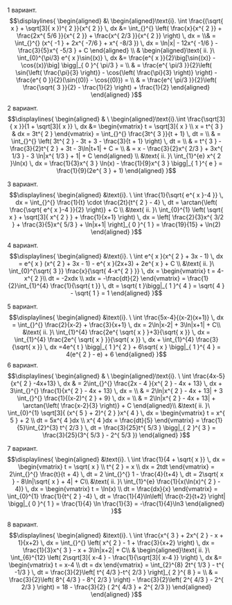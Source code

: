 1 вариант.
$$\displaylines{
\begin{aligned}
&\  \begin{aligned}\text{i}.
\int \frac{(\sqrt{ x } + \sqrt[3]{ x })^{ 2 }}{x^{ 2 }}  \, dx  &= \int_{}^{} \left( \frac{x}{x^{ 2 }} + \frac{2x^{ 5/6 }}{x^{ 2 }} + \frac{x^{ 2/3 }}{x^{ 2 }} \right)  \, dx =  \\& =  \int_{}^{} (x^{ -1 } + 2x^{ -7/6 } + x^{ -8/3 }) \, dx = \ln|x| - 12x^{ -1/6 } - \frac{3}{5}x^{ -5/3 } + C
\end{aligned} \\
& \begin{aligned}\text{ ii. }\
\int_{0}^{\pi/3} e^{ x }\sin{(x)} \, dx &= \frac{e^{ x }}{2}\big[\sin{(x)} - \cos{(x)}\big] \bigg|_{ 0 }^{ \pi/3 } = \\ & = \frac{e^{ \pi/3 }}{2}\left( \sin{\left( \frac{\pi}{3}  \right)} - \cos{\left( \frac{\pi}{3} \right)} \right) - \frac{e^{ 0 }}{2}(\sin{(0)} - \cos{(0)}) = \\ & = \frac{e^{ \pi/3 }}{2}\left( \frac{\sqrt{ 3 }}{2} - \frac{1}{2} \right) + \frac{1}{2}
\end{aligned}
\end{aligned}
}$$

2 вариант.
$$\displaylines{
\begin{aligned}
& \ \begin{aligned}\text{i}.\int \frac{\sqrt[3]{ x }}{1 + \sqrt[3]{ x }}  \, dx &= \begin{vmatrix}
t = \sqrt[3]{ x }  \\
x = t^{ 3 } & dx = 3t^{ 2 }
\end{vmatrix} = 
\int_{}^{} \frac{3t^{ 3 }}{t + 1} \, dt = \\ & = \int_{}^{} \left( 3t^{ 2 } - 3t + 3 - \frac{3}{t + 1} \right) \, dt = \\ & =  t^{ 3 } - \frac{3}{2}t^{ 2 } + 3t - 3\ln|t+1| + C = \\ & =  x - \frac{3}{2}x^{ 2/3 } + 3x^{ 1/3 } - 3 \ln|x^{ 1/3 } + 1| + C
\end{aligned} \\
&\text{ ii. }\ \int_{1}^{e} x^{ 2 }\ln(x) \, dx = \frac{1}{3}x^{ 3 } \ln(x) - \frac{1}{9}x^{ 3 } \bigg|_{ 1 }^{ e } = \frac{1}{9}(2e^{ 3 } + 1)
\end{aligned}
}$$

3 вариант.
$$\displaylines{
\begin{aligned}
&\text{i}. \ \int \frac{1}{\sqrt{ e^{ x }-4 }} \, dx = \int_{}^{} \frac{1}{t} \cdot  \frac{2t}{t^{ 2 } - 4} \, dt = \arctan{\left( \frac{\sqrt{ e^{ x }-4 }}{2} \right)} + C \\
&\text{ ii. }\ \int_{0}^{1} \left( \sqrt{ x } + \sqrt[3]{ x^{ 2 } } + \frac{1}{x+1} \right) \, dx  = \left[  \frac{2}{3}x^{ 3/2 } + \frac{3}{5}x^{ 5/3 } + \ln|x+1| \right]_{ 0 }^{ 1 } = \frac{19}{15} + \ln(2)
\end{aligned}
}$$

4 вариант.
$$\displaylines{
\begin{aligned}
&\text{i}. \ \int e^{ x }(x^{ 2 } + 3x - 1) \, dx = e^{ x } (x^{ 2 } + 3x - 1) - e^{ x }(2x+3) + 2e^{ x } + C \\
&\text{ ii. }\ \int_{0}^{\sqrt{ 3 }} \frac{x}{\sqrt{ 4-x^{ 2 } }} \, dx = \begin{vmatrix}
t = 4-x^{ 2 }\\
dt = -2xdx \\
xdx = -\frac{dt}{2}
\end{vmatrix} = \frac{1}{2}\int_{1}^{4} \frac{1}{\sqrt{ t }} \, dt = \sqrt{ t }\bigg|_{ 1 }^{ 4 } = \sqrt{ 4 } - \sqrt{ 1 } = 1
\end{aligned}
}$$

5 вариант.
$$\displaylines{
\begin{aligned}
&\text{i}. \ \int \frac{5x-4}{(x-2)(x+1)}  \, dx = \int_{}^{} \frac{2}{x-2} + \frac{3}{x+1} \, dx  = 2\ln|x-2| + 3\ln|x+1| + C\\
&\text{ ii. }\ \int_{1}^{4} \frac{2e^{ \sqrt{ x } }+3}{\sqrt{ x }} \, dx = \int_{1}^{4} \frac{2e^{ \sqrt{ x } }}{\sqrt{ x }} \, dx + \int_{1}^{4} \frac{3}{\sqrt{ x }} \, dx  =4e^{ t } \bigg|_{ 1 }^{ 2 } + 6\sqrt{ x } \bigg|_{ 1 }^{ 4 } = 4(e^{ 2 } - e) + 6
\end{aligned}
}$$
6 вариант.
$$\displaylines{
\begin{aligned}
& \ \begin{aligned}\text{i}. \ 
\int \frac{4x-5}{x^{ 2 } -4x+13} \, dx & = 2\int_{}^{} \frac{2x - 4 }{x^{ 2 } - 4x + 13} \, dx  + 3\int_{}^{} \frac{1}{x^{ 2 } - 4x + 13} \, dx = \\ & =  2\ln|x^{ 2 } - 4x + 13| + 3 \int_{}^{} \frac{1}{(x-2)^{ 2 } + 9} \, dx = \\ & = 2\ln|x^{ 2 } - 4x + 13| + \arctan{\left( \frac{x-2}{3} \right)} + C
\end{aligned}\\
&\text{ ii. }\ \int_{0}^{1} \sqrt[3]{ (x^{ 5 } + 2)^{ 2 } }x^{ 4 } \, dx = \begin{vmatrix}
t = x^{ 5 } + 2 \\
dt = 5x^{ 4 }dx \\
x^{ 4 }dx = \frac{dt}{5}
\end{vmatrix} = \frac{1}{5}\int_{2}^{3} t^{ 2/3 } \, dt = \frac{3}{25}t^{ 5/3 } \bigg|_{ 2 }^{ 3 } = \frac{3}{25}(3^{ 5/3 } - 2^{ 5/3 })
\end{aligned}
}$$

7 вариант.
$$\displaylines{
\begin{aligned}
&\text{i}. \ \int \frac{1}{4 + \sqrt{ x }}  \, dx = \begin{vmatrix}
t = \sqrt{ x } \\
t^{ 2 } = x \\
dx = 2tdt
\end{vmatrix} = 2\int_{}^{} \frac{t}{t + 4} \, dt = 2 \int_{}^{} 1 - \frac{4}{t+4} \, dt = 2\sqrt{ x } - 8\ln|\sqrt{ x } + 4| + C\\
&\text{ ii. }\ \int_{1}^{e} \frac{1}{x(\ln(x)^{ 2 } - 4)}  \, dx = \begin{vmatrix}
t = \ln(x) \\
dt = \frac{dx}{x}
\end{vmatrix} = \int_{0}^{1} \frac{1}{t^{ 2 } -4} \, dt = \frac{1}{4}\ln\left| \frac{t-2}{t+2} \right| \bigg|_{ 0 }^{ 1 } = \frac{1}{4} \ln \frac{1}{3} = -\frac{1}{4}\ln3  
\end{aligned}
}$$

8 вариант.
$$\displaylines{
\begin{aligned}
&\text{i}. \ \int \frac{x^{ 3 } + 2x^{ 2 } - x + 1}{x+2} \, dx = \int_{}^{} \left( x^{ 2 } - 1 + \frac{3}{x+2} \right) \, dx  = \frac{1}{3}x^{ 3 } - x + 3\ln|x+2| + C\\
& \begin{aligned}\text{ ii. }\
\int_{6}^{12} \left( 2\sqrt[3]{ x-4 } - \frac{1}{\sqrt[3]{ x-4 }} \right) \, dx &= \begin{vmatrix}
t = x-4 \\
dt = dx
\end{vmatrix} = \int_{2}^{8} 2t^{ 1/3 } - t^{ -1/3 } \, dt = \frac{3}{2}\left[ t^{ 4/3 }-t^{ 2/3 } \right]_{ 2 }^{ 8 } = \\
& = \frac{3}{2}\left(  8^{ 4/3 } - 8^{ 2/3 } \right) - \frac{3}{2}\left(  2^{ 4/3 } -  2^{ 2/3 } \right) = 18  - \frac{3}{2} ( 2^{ 4/3  } + 2^{ 2/3 })
\end{aligned}
\end{aligned}
}$$
